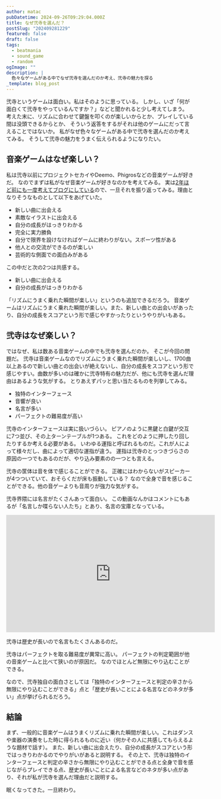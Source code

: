 ```yaml
---
author: matac
pubDatetime: 2024-09-26T09:29:04.000Z
title: なぜ弐寺を選んだ？
postSlug: "202409281229"
featured: false
draft: false
tags:
  - beatmania
  - sound_game
  - random
ogImage: ""
description: |
  色々なゲームがある中でなぜ弐寺を選んだのか考え、弐寺の魅力を探る
_template: blog_post
---
```


弐寺というゲームは面白い。私はそのように思っている。
しかし、いざ「何が面白くて弐寺をやっているんですか？」などと聞かれると少し考えてしまう。
考えた末に、リズムに合わせて鍵盤を叩くのが楽しいからとか、プレイしている間は没頭できるからとか、
そういう返答をするがそれは他のゲームにだって言えることではないか。
私がなぜ色々なゲームがある中で弐寺を選んだのか考えてみる。
そうして弐寺の魅力をうまく伝えられるようになりたい。

## 音楽ゲームはなぜ楽しい？

私は弐寺以前にプロジェクトセカイやDeemo、Phigrosなどの音楽ゲームが好きだ。
なのでまずは私がなぜ音楽ゲームが好きなのかを考えてみる。
実は[2年ほど前にも一度考えてブログにしている](/posts/music_game)ので、一旦それを振り返ってみる。理由となりそうなものとして以下をあげていた。

- 新しい曲に出会える
- 素敵なイラストに出会える
- 自分の成長がはっきりわかる
- 完全に実力勝負
- 自分で限界を設けなければゲームに終わりがない。スポーツ性がある
- 他人との交流ができるのが楽しい
- 芸術的な側面での面白みがある

この中だと次の2つは共感する。

- 新しい曲に出会える
- 自分の成長がはっきりわかる

「リズムにうまく乗れた瞬間が楽しい」というのも追加できるだろう。
音楽ゲームはリズムにうまく乗れた瞬間が楽しい。また、新しい曲との出会いがあったり、自分の成長をスコアという形で感じやすかったりというやりがいもある。

## 弐寺はなぜ楽しい？

ではなぜ、私は数ある音楽ゲームの中でも弐寺を選んだのか。
そこが今回の問題だ。
弐寺は音楽ゲームなのでリズムにうまく乗れた瞬間が楽しいし、1700曲以上あるので新しい曲との出会いが絶えないし、自分の成長をスコアという形で感じやすい。曲数が多いのは確かに弐寺特有の魅力だが、他にも弐寺を選んだ理由はあるような気がする。
とりあえずパッと思い当たるものを列挙してみる。

- 独特のインターフェース
- 音響が良い
- 名言が多い
- パーフェクトの難易度が高い

弐寺のインターフェースは実に扱いづらい。
ピアノのように黒鍵と白鍵が交互に7つ並び、その上ターンテーブルが1つある。
これをどのように押したり回したりするか考える必要がある。
いわゆる運指と呼ばれるものだ。これが人によって様々だし、曲によって適切な運指が違う。
運指は弐寺のとっつきづらさの原因の一つでもあるのだが、やり込み要素のの一つとも言える。

弐寺の筐体は音を体で感じることができる。
正確にはわからないがスピーカーが4つついていて、おそらくだが床も振動している？
なので全身で音を感じることができる。他の音ゲーよりも音周りが強力な気がする。

弐寺界隈には名言がたくさんあって面白い。
この動画なんかはコメントにもあるが「名言しか喋らない人たち」とあり、名言の宝庫となっている。

<div class="iframe-aspect">
<iframe width="560" height="315" src="https://www.youtube.com/embed/RdiRz9Q2NuI?si=bVY09brK252YCsCx" title="YouTube video player" frameborder="0" allow="accelerometer; autoplay; clipboard-write; encrypted-media; gyroscope; picture-in-picture; web-share" referrerpolicy="strict-origin-when-cross-origin" allowfullscreen></iframe>
</div>

弐寺は歴史が長いので名言もたくさんあるのだ。

弐寺はパーフェクトを取る難易度が異常に高い。
パーフェクトの判定範囲が他の音楽ゲームと比べて狭いのが原因だ。
なのでほとんど無限にやり込むことができる。

なので、弐寺独自の面白さとしては「独特のインターフェースと判定の辛さから無限にやり込むことができる」点と「歴史が長いことによる名言などのネタが多い」点が挙げられるだろう。

## 結論

まず、一般的に音楽ゲームはうまくリズムに乗れた瞬間が楽しい。これはダンスや楽器の演奏をした時に得られるものに近い（何かその人に共感してもらえるような題材で話す）。
また、新しい曲に出会えたり、自分の成長がスコアという形ではっきりわかるのでやりがいがあると説明する。
その上で、弐寺は独特のインターフェースと判定の辛さから無限にやり込むことができる点と全身で音を感じながらプレイできる点、歴史が長いことによる名言などのネタが多い点があり、それが私が弐寺を選んだ理由だと説明する。

眠くなってきた。一旦終わり。
